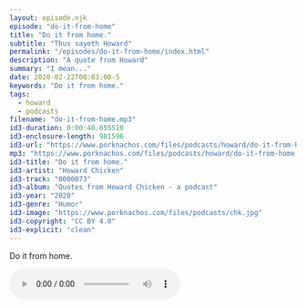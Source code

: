 ```yaml
---
layout: episode.njk
episode: "do-it-from-home"
title: "Do it from home."
subtitle: "Thus sayeth Howard"
permalink: "/episodes/do-it-from-home/index.html"
description: "A quote from Howard"
summary: "I mean..."
date: 2020-02-22T00:03:00-5
keywords: "Do it from home."
tags:
  - howard
  - podcasts
filename: "do-it-from-home.mp3"
id3-duration: 0:00:40.855510
id3-enclosure-length: 981596
id3-url: "https://www.porknachos.com/files/podcasts/howard/do-it-from-home.mp3"
mp3: "https://www.porknachos.com/files/podcasts/howard/do-it-from-home.mp3"
id3-title: "Do it from home."
id3-artist: "Howard Chicken"
id3-track: "0000073"
id3-album: "Quotes from Howard Chicken - a podcast"
id3-year: "2020"
id3-genre: "Humor"
id3-image: "https://www.porknachos.com/files/podcasts/chk.jpg"
id3-copyright: "CC BY 4.0"
id3-explicit: "clean"
---
```

Do it from home.

<audio controls>
  <source src="https://www.porknachos.com/files/podcasts/howard/do-it-from-home.mp3">
</audio>
